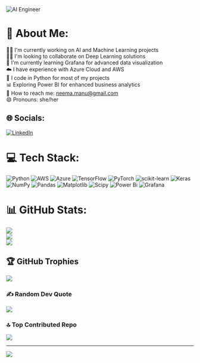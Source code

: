 <img src="https://neemankutty.uk/wp-content/uploads/2024/10/logo-for-with-ai-enthusiastic-fuel-of-ai.png" alt="AI Engineer" />


# 💫 About Me:

👨‍💻 I'm currently working on AI and Machine Learning projects<br>
🤝🏻 I'm looking to collaborate on Deep Learning solutions<br>
📘 I'm currently learning Grafana for advanced data visualization<br>
☁️ I have experience with Azure Cloud and AWS<br>
🐍 I code in Python for most of my projects<br>
📊 Exploring Power BI for enhanced business analytics<br>
📧 How to reach me: neema.manu@gmail.com<br>
😄 Pronouns: she/her<br>

## 🌐 Socials:

[![LinkedIn](https://img.shields.io/badge/LinkedIn-%230077B5.svg?logo=linkedin&logoColor=white)](https://linkedin.com/in/neema-nkutty)

# 💻 Tech Stack:

![Python](https://img.shields.io/badge/python-3670A0?style=for-the-badge&logo=python&logoColor=ffdd54)
![AWS](https://img.shields.io/badge/AWS-%23FF9900.svg?style=for-the-badge&logo=amazon-aws&logoColor=white)
![Azure](https://img.shields.io/badge/azure-%230072C6.svg?style=for-the-badge&logo=microsoftazure&logoColor=white)
![TensorFlow](https://img.shields.io/badge/TensorFlow-%23FF6F00.svg?style=for-the-badge&logo=TensorFlow&logoColor=white)
![PyTorch](https://img.shields.io/badge/PyTorch-%23EE4C2C.svg?style=for-the-badge&logo=PyTorch&logoColor=white)
![scikit-learn](https://img.shields.io/badge/scikit--learn-%23F7931E.svg?style=for-the-badge&logo=scikit-learn&logoColor=white)
![Keras](https://img.shields.io/badge/Keras-%23D00000.svg?style=for-the-badge&logo=Keras&logoColor=white)
![NumPy](https://img.shields.io/badge/numpy-%23013243.svg?style=for-the-badge&logo=numpy&logoColor=white)
![Pandas](https://img.shields.io/badge/pandas-%23150458.svg?style=for-the-badge&logo=pandas&logoColor=white)
![Matplotlib](https://img.shields.io/badge/Matplotlib-%23ffffff.svg?style=for-the-badge&logo=Matplotlib&logoColor=black)
![Scipy](https://img.shields.io/badge/SciPy-%230C55A5.svg?style=for-the-badge&logo=scipy&logoColor=%white)
![Power Bi](https://img.shields.io/badge/power_bi-F2C811?style=for-the-badge&logo=powerbi&logoColor=black) 
![Grafana](https://img.shields.io/badge/grafana-%23F46800.svg?style=for-the-badge&logo=grafana&logoColor=white)

# 📊 GitHub Stats:

![](https://github-readme-stats.vercel.app/api?username=NeemaN10&theme=dracula&hide_border=true&include_all_commits=true&count_private=true)<br/>
![](https://github-readme-streak-stats.herokuapp.com/?user=NeemaN10&theme=dracula&hide_border=true)<br/>
![](https://github-readme-stats.vercel.app/api/top-langs/?username=NeemaN10&theme=dracula&hide_border=true&include_all_commits=true&count_private=true&layout=compact)

## 🏆 GitHub Trophies

![](https://github-profile-trophy.vercel.app/?username=NeemaN10&theme=dracula&no-frame=true&no-bg=false&margin-w=4)

### ✍️ Random Dev Quote

![](https://quotes-github-readme.vercel.app/api?type=horizontal&theme=radical)

### 🔝 Top Contributed Repo

![](https://github-contributor-stats.vercel.app/api?username=NeemaN10&limit=5&theme=dark&combine_all_yearly_contributions=true)

---

[![](https://visitcount.itsvg.in/api?id=NeemaN10&icon=5&color=0)](https://visitcount.itsvg.in)
